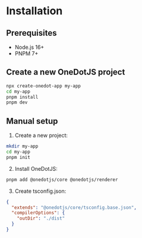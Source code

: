 # Installation

## Prerequisites

- Node.js 16+ 
- PNPM 7+

## Create a new OneDotJS project

```bash
npx create-onedot-app my-app
cd my-app
pnpm install
pnpm dev
```

## Manual setup

1. Create a new project:
```bash
mkdir my-app
cd my-app
pnpm init
```

2. Install OneDotJS:
```bash
pnpm add @onedotjs/core @onedotjs/renderer
```

3. Create tsconfig.json:
```json
{
  "extends": "@onedotjs/core/tsconfig.base.json",
  "compilerOptions": {
    "outDir": "./dist"
  }
}
```
